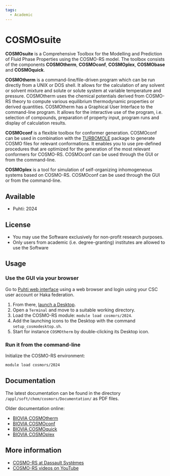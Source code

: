 ```yaml
---
tags:
  - Academic
---
```


# COSMOsuite

**COSMOsuite** is a Comprehensive Toolbox for the Modelling and Prediction of Fluid Phase
Properties using the COSMO-RS model. The toolbox consists of the components **COSMOtherm**,
**COSMOconf**, **COSMOplex**, **COSMObase** and **COSMOquick**.

**COSMOtherm** is a command-line/file-driven program which can be run directly from a UNIX or DOS
shell. It allows for the calculation of any solvent or solvent mixture and solute or solute system
at variable temperature and pressure. COSMOtherm uses the chemical potentials derived from COSMO-RS
theory to compute various equilibrium thermodynamic properties or derived quantities. COSMOtherm
has a Graphical User Interface to the command-line program. It allows for the interactive use of
the program, i.e. selection of compounds, preparation of property input, program runs and display
of calculation results.

**COSMOconf** is a flexible toolbox for conformer generation. COSMOconf can be used in combination
with the [TURBOMOLE](turbomole.md) package to generate COSMO files for relevant conformations. It
enables you to use pre-defined procedures that are optimized for the generation of the most
relevant conformers for COSMO-RS. COSMOconf can be used through the GUI or from the command-line.

**COSMOplex** is a tool for simulation of self-organizing inhomogeneous systems based on COSMO-RS.
COSMOconf can be used through the GUI or from the command-line.

## Available

* Puhti: 2024

## License

* You may use the Software exclusively for non-profit research purposes.
* Only users from academic (i.e. degree-granting) institutes are allowed to use the Software

## Usage

### Use the GUI via your browser

Go to [Puhti web interface](https://puhti.csc.fi/) using a web browser and login using your CSC
user account or Haka federation.

1. From there, [launch a Desktop](../computing/webinterface/desktop.md#launching). 
2. Open a `Terminal` and move to a suitable working directory.
3. Load the COSMO-RS module: `module load cosmors/2024`.
4. Add the launching icons to the Desktop with the command `setup_cosmodesktop.sh`.
5. Start for instance `COSMOtherm` by double-clicking its Desktop icon.

### Run it from the command-line

Initialize the COSMO-RS environment:

```bash
module load cosmors/2024
```

## Documentation

The latest documentation can be found in the directory `/appl/soft/chem/cosmors/Documentation/` as
PDF files.

Older documentation online:

* [BIOVIA COSMOtherm](https://www.3ds.com/support/documentation/resource-library/single/biovia-cosmotherm/) 
* [BIOVIA COSMOconf](https://www.3ds.com/support/documentation/resource-library/single/biovia-cosmoconf/) 
* [BIOVIA COSMOquick](https://www.3ds.com/support/documentation/resource-library/single/biovia-cosmoquick/) 
* [BIOVIA COSMOplex ](https://www.3ds.com/support/documentation/resource-library/single/biovia-cosmoplex/) 

## More information

* [COSMO-RS at Dassault Systèmes](https://www.3ds.com/products/biovia/cosmo-rs) 
* [COSMO-RS videos on YouTube](https://www.youtube.com/playlist?list=PLRBPTxPZPfXVPSB46N-Ih1bCwMxOUY3de) 
